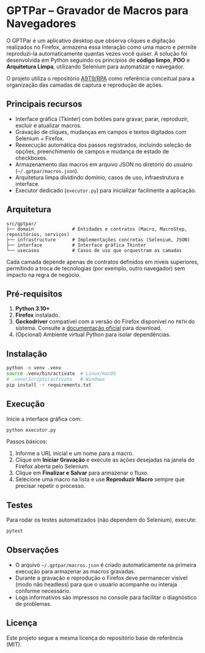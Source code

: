 # GPTPar – Gravador de Macros para Navegadores

O GPTPar é um aplicativo desktop que observa cliques e digitação realizados no Firefox, armazena essa interação como uma macro e permite reproduzi-la automaticamente quantas vezes você quiser. A solução foi desenvolvida em Python seguindo os princípios de **código limpo**, **POO** e **Arquitetura Limpa**, utilizando Selenium para automatizar o navegador.

O projeto utiliza o repositório [A9T9/RPA](https://github.com/A9T9/RPA) como referência conceitual para a organização das camadas de captura e reprodução de ações.

## Principais recursos

- Interface gráfica (Tkinter) com botões para gravar, parar, reproduzir, excluir e atualizar macros.
- Gravação de cliques, mudanças em campos e textos digitados com Selenium + Firefox.
- Reexecução automática dos passos registrados, incluindo seleção de opções, preenchimento de campos e mudança de estado de checkboxes.
- Armazenamento das macros em arquivo JSON no diretório do usuário (`~/.gptpar/macros.json`).
- Arquitetura limpa dividindo domínio, casos de uso, infraestrutura e interface.
- Executor dedicado (`executor.py`) para inicializar facilmente a aplicação.

## Arquitetura

```
src/gptpar/
├── domain              # Entidades e contratos (Macro, MacroStep, repositórios, serviços)
├── infrastructure      # Implementações concretas (Selenium, JSON)
├── interface           # Interface gráfica Tkinter
└── usecases            # Casos de uso que orquestram as camadas
```

Cada camada depende apenas de contratos definidos em níveis superiores, permitindo a troca de tecnologias (por exemplo, outro navegador) sem impacto na regra de negócio.

## Pré-requisitos

1. **Python 3.10+**
2. **Firefox** instalado.
3. **Geckodriver** compatível com a versão do Firefox disponível no `PATH` do sistema. Consulte a [documentação oficial](https://firefox-source-docs.mozilla.org/testing/geckodriver/) para download.
4. (Opcional) Ambiente virtual Python para isolar dependências.

## Instalação

```bash
python -m venv .venv
source .venv/bin/activate  # Linux/macOS
# .venv\Scripts\activate   # Windows
pip install -r requirements.txt
```

## Execução

Inicie a interface gráfica com:

```bash
python executor.py
```

Passos básicos:

1. Informe a URL inicial e um nome para a macro.
2. Clique em **Iniciar Gravação** e execute as ações desejadas na janela do Firefox aberta pelo Selenium.
3. Clique em **Finalizar e Salvar** para armazenar o fluxo.
4. Selecione uma macro na lista e use **Reproduzir Macro** sempre que precisar repetir o processo.

## Testes

Para rodar os testes automatizados (não dependem do Selenium), execute:

```bash
pytest
```

## Observações

- O arquivo `~/.gptpar/macros.json` é criado automaticamente na primeira execução para armazenar as macros gravadas.
- Durante a gravação e reprodução o Firefox deve permanecer visível (modo não headless) para que o usuário acompanhe ou interaja conforme necessário.
- Logs informativos são impressos no console para facilitar o diagnóstico de problemas.

## Licença

Este projeto segue a mesma licença do repositório base de referência (MIT).
